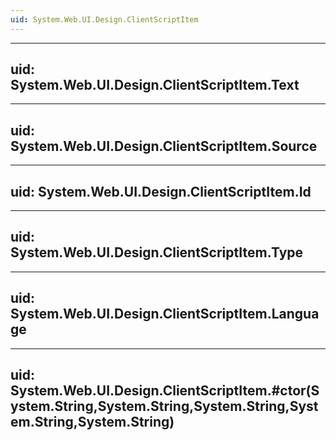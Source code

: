 ```yaml
---
uid: System.Web.UI.Design.ClientScriptItem
---
```


---
uid: System.Web.UI.Design.ClientScriptItem.Text
---

---
uid: System.Web.UI.Design.ClientScriptItem.Source
---

---
uid: System.Web.UI.Design.ClientScriptItem.Id
---

---
uid: System.Web.UI.Design.ClientScriptItem.Type
---

---
uid: System.Web.UI.Design.ClientScriptItem.Language
---

---
uid: System.Web.UI.Design.ClientScriptItem.#ctor(System.String,System.String,System.String,System.String,System.String)
---

